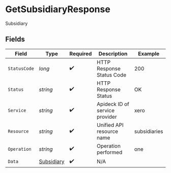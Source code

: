 # GetSubsidiaryResponse

Subsidiary


## Fields

| Field                                               | Type                                                | Required                                            | Description                                         | Example                                             |
| --------------------------------------------------- | --------------------------------------------------- | --------------------------------------------------- | --------------------------------------------------- | --------------------------------------------------- |
| `StatusCode`                                        | *long*                                              | :heavy_check_mark:                                  | HTTP Response Status Code                           | 200                                                 |
| `Status`                                            | *string*                                            | :heavy_check_mark:                                  | HTTP Response Status                                | OK                                                  |
| `Service`                                           | *string*                                            | :heavy_check_mark:                                  | Apideck ID of service provider                      | xero                                                |
| `Resource`                                          | *string*                                            | :heavy_check_mark:                                  | Unified API resource name                           | subsidiaries                                        |
| `Operation`                                         | *string*                                            | :heavy_check_mark:                                  | Operation performed                                 | one                                                 |
| `Data`                                              | [Subsidiary](../../Models/Components/Subsidiary.md) | :heavy_check_mark:                                  | N/A                                                 |                                                     |